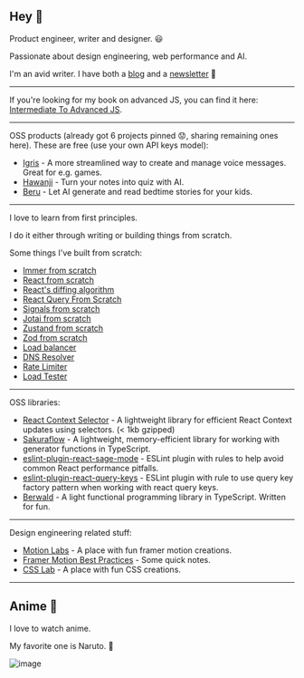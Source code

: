 ## Hey 👋

Product engineer, writer and designer. 😃

Passionate about design engineering, web performance and AI.

I'm an avid writer. I have both a [blog](https://tigerabrodi.blog/) and a [newsletter](https://www.saiyangrowthletter.com/) 🚀

---

If you're looking for my book on advanced JS, you can find it here: [Intermediate To Advanced JS](https://github.com/tigerabrodi/intermediate-to-advanced-js-book).

---

OSS products (already got 6 projects pinned 😟, sharing remaining ones here). These are free (use your own API keys model):

- [Igris](https://github.com/tigerabrodi/igris) - A more streamlined way to create and manage voice messages. Great for e.g. games.
- [Hawanji](https://github.com/tigerabrodi/hawanji) - Turn your notes into quiz with AI.
- [Beru](https://github.com/tigerabrodi/beru) - Let AI generate and read bedtime stories for your kids.

---

I love to learn from first principles.

I do it either through writing or building things from scratch.

Some things I've built from scratch:

- [Immer from scratch](https://github.com/tigerabrodi/immer-from-scratch)
- [React from scratch](https://github.com/tigerabrodi/arwaal)
- [React's diffing algorithm](https://github.com/tigerabrodi/react-virtual-dom-diffing-algorithm)
- [React Query From Scratch](https://github.com/tigerabrodi/react-query-from-scratch)
- [Signals from scratch](https://github.com/tigerabrodi/signals-from-scratch/)
- [Jotai from scratch](https://github.com/tigerabrodi/jotai-from-scratch/)
- [Zustand from scratch](https://github.com/tigerabrodi/zustand-from-scratch)
- [Zod from scratch](https://github.com/tigerabrodi/Zod-from-scratch)
- [Load balancer](https://github.com/tigerabrodi/load-balancer)
- [DNS Resolver](https://github.com/tigerabrodi/dns-resolver)
- [Rate Limiter](https://github.com/tigerabrodi/rate-limiter)
- [Load Tester](https://github.com/tigerabrodi/load-tester)

---

OSS libraries:

- [React Context Selector](https://github.com/tigerabrodi/react-context-selector) - A lightweight library for efficient React Context updates using selectors. (< 1kb gzipped)
- [Sakuraflow](https://github.com/tigerabrodi/sakuraflow) - A lightweight, memory-efficient library for working with generator functions in TypeScript.
- [eslint-plugin-react-sage-mode](https://github.com/tigerabrodi/eslint-plugin-react-sage-mode) - ESLint plugin with rules to help avoid common React performance pitfalls.
- [eslint-plugin-react-query-keys](https://github.com/tigerabrodi/eslint-plugin-react-query-keys) - ESLint plugin with rule to use query key factory pattern when working with react query keys.
- [Berwald](https://github.com/tigerabrodi/berwald) - A light functional programming library in TypeScript. Written for fun.

---

Design engineering related stuff:

- [Motion Labs](https://github.com/tigerabrodi/motion-labs) - A place with fun framer motion creations.
- [Framer Motion Best Practices](https://github.com/tigerabrodi/framer-motion-best-practices) - Some quick notes.
- [CSS Lab](https://github.com/tigerabrodi/css-lab/) - A place with fun CSS creations.

---

## Anime 🙈

I love to watch anime.

My favorite one is Naruto. 🦊

![image](https://github.com/tigerabrodi/tigerabrodi/assets/49603590/c1281d61-721c-4a3b-8ca8-840e3402bf88)

